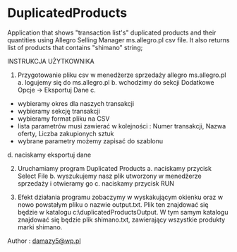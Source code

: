 # DuplicatedProducts
Application that shows "transaction list's" duplicated products and their quantities using Allegro Selling Manager ms.allegro.pl csv file.
It also returns list of products that contains "shimano" string;

INSTRUKCJA UŻYTKOWNIKA

1. Przygotowanie pliku csv w menedżerze sprzedaży allegro ms.allegro.pl
a. logujemy się do ms.allegro.pl
b. wchodzimy do sekcji Dodatkowe Opcje -> Eksportuj Dane
c. 
- wybieramy okres dla naszych transakcji
- wybieramy sekcję transakcji
- wybieramy format pliku na CSV
- lista parametrów musi zawierać w kolejności : Numer transakcji, Nazwa oferty, Liczba zakupionych sztuk
- wybrane parametry możemy zapisać do szablonu

d. naciskamy eksportuj dane

2. Uruchamiamy program Duplicated Products
a. naciskamy przycisk Select File
b. wyszukujemy nasz plik utworzony w menedżerze sprzedaży i otwieramy go
c. naciskamy przycisk RUN

3. Efekt działania programu zobaczymy w wyskakującym okienku oraz w nowo powstałym pliku o nazwie output.txt.
Plik ten znajdować się będzie w katalogu c:\duplicatedProductsOutput. W tym samym katalogu znajdować się będzie
plik shimano.txt, zawierający wszystkie produkty marki shimano.

Author : damazy5@wp.pl
